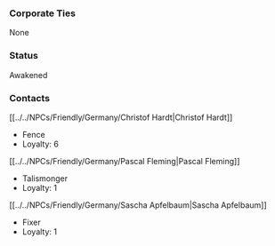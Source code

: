 ### Corporate Ties
None

### Status
Awakened

### Contacts
[[../../NPCs/Friendly/Germany/Christof Hardt|Christof Hardt]]
- Fence
- Loyalty: 6

[[../../NPCs/Friendly/Germany/Pascal Fleming|Pascal Fleming]]
- Talismonger
- Loyalty: 1

[[../../NPCs/Friendly/Germany/Sascha Apfelbaum|Sascha Apfelbaum]]
- Fixer
- Loyalty: 1